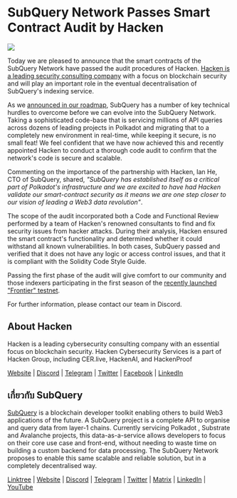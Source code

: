 # SubQuery Network Passes Smart Contract Audit by Hacken

![](https://miro.medium.com/max/1400/0*EbIDDKebNpv2DBC9)

Today we are pleased to announce that the smart contracts of the SubQuery Network have passed the audit procedures of Hacken. [Hacken is a leading security consulting company](https://hacken.io/) with a focus on blockchain security and will play an important role in the eventual decentralisation of SubQuery's indexing service.

As we [announced in our roadmap](./20211029-roadmap-october.md), SubQuery has a number of key technical hurdles to overcome before we can evolve into the SubQuery Network. Taking a sophisticated code-base that is servicing millions of API queries across dozens of leading projects in Polkadot and migrating that to a completely new environment in real-time, while keeping it secure, is no small feat! We feel confident that we have now achieved this and recently appointed Hacken to conduct a thorough code audit to confirm that the network's code is secure and scalable.

Commenting on the importance of the partnership with Hacken, Ian He, CTO of SubQuery, shared, _"SubQuery has established itself as a critical part of Polkadot's infrastructure and we are excited to have had Hacken validate our smart-contract security as it means we are one step closer to our vision of leading a Web3 data revolution"_.

The scope of the audit incorporated both a Code and Functional Review performed by a team of Hacken's renowned consultants to find and fix security issues from hacker attacks. During their analysis, Hacken ensured the smart contract's functionality and determined whether it could withstand all known vulnerabilities. In both cases, SubQuery passed and verified that it does not have any logic or access control issues, and that it is compliant with the Solidity Code Style Guide.

Passing the first phase of the audit will give comfort to our community and those indexers participating in the first season of the [recently launched "Frontier" testnet](./20220330-frontier-testnet.md).

For further information, please contact our team in Discord.

## About Hacken

Hacken is a leading cybersecurity consulting company with an essential focus on blockchain security. Hacken Cybersecurity Services is a part of Hacken Group, including CER.live, HackenAI, and HackenProof

[Website](https://hacken.io/) | [Discord](https://discord.gg/hacken) | [Telegram](https://t.me/hackenio) | [Twitter](https://twitter.com/hackenclub) | [Facebook](https://www.facebook.com/hacken.io) | [LinkedIn](https://www.linkedin.com/company/hacken/)

## เกี่ยวกับ SubQuery

[SubQuery](https://subquery.network) is a blockchain developer toolkit enabling others to build Web3 applications of the future. A SubQuery project is a complete API to organise and query data from layer-1 chains. Currently servicing Polkadot , Substrate and Avalanche projects, this data-as-a-service allows developers to focus on their core use case and front-end, without needing to waste time on building a custom backend for data processing. The SubQuery Network proposes to enable this same scalable and reliable solution, but in a completely decentralised way.

​​[Linktree](https://linktr.ee/subquerynetwork) | [Website](https://subquery.network/) | [Discord](https://discord.com/invite/78zg8aBSMG) | [Telegram](https://t.me/subquerynetwork) | [Twitter](https://twitter.com/subquerynetwork) | [Matrix](https://matrix.to/#/#subquery:matrix.org) | [LinkedIn](https://www.linkedin.com/company/subquery) | [YouTube](https://www.youtube.com/channel/UCi1a6NUUjegcLHDFLr7CqLw)
